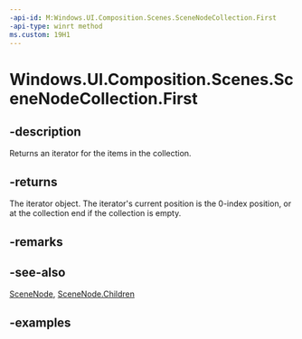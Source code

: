```yaml
---
-api-id: M:Windows.UI.Composition.Scenes.SceneNodeCollection.First
-api-type: winrt method
ms.custom: 19H1
---
```


<!-- Method syntax.
public IIterator<SceneNode> SceneNodeCollection.First()
-->

# Windows.UI.Composition.Scenes.SceneNodeCollection.First

## -description

Returns an iterator for the items in the collection.



## -returns

The iterator object. The iterator's current position is the 0-index position, or at the collection end if the collection is empty.

## -remarks

## -see-also

[SceneNode](scenenode.md), [SceneNode.Children](scenenode_children.md)

## -examples

